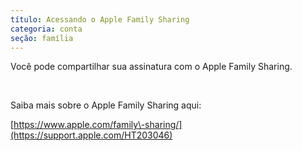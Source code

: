 ```yaml
---
título: Acessando o Apple Family Sharing
categoria: conta
seção: família
---
```

Você pode compartilhar sua assinatura com o Apple Family Sharing.

 

Saiba mais sobre o Apple Family Sharing aqui:

[https://www.apple.com/family\-sharing/](https://support.apple.com/HT203046)